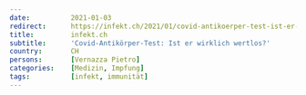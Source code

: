 ```yaml
---
date:          2021-01-03
redirect:      https://infekt.ch/2021/01/covid-antikoerper-test-ist-er-wirklich-wertlos/
title:         infekt.ch
subtitle:      'Covid-Antikörper-Test: Ist er wirklich wertlos?'
country:       CH
persons:       [Vernazza Pietro]
categories:    [Medizin, Impfung]
tags:          [infekt, immunität]
---
```

